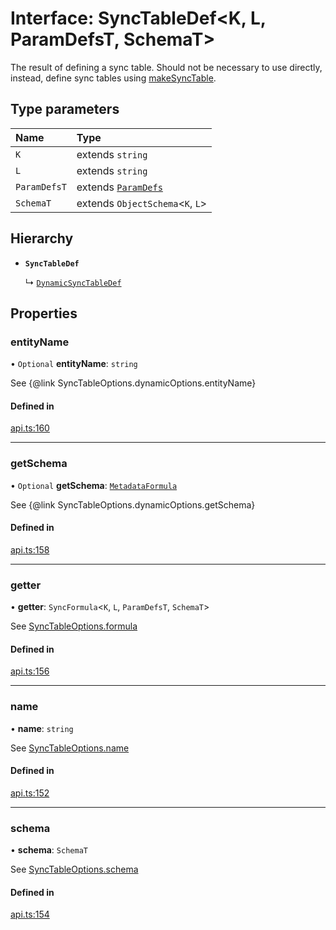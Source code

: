 # Interface: SyncTableDef<K, L, ParamDefsT, SchemaT\>

The result of defining a sync table. Should not be necessary to use directly,
instead, define sync tables using [makeSyncTable](../functions/makeSyncTable.md).

## Type parameters

| Name | Type |
| :------ | :------ |
| `K` | extends `string` |
| `L` | extends `string` |
| `ParamDefsT` | extends [`ParamDefs`](../types/ParamDefs.md) |
| `SchemaT` | extends `ObjectSchema`<`K`, `L`\> |

## Hierarchy

- **`SyncTableDef`**

  ↳ [`DynamicSyncTableDef`](DynamicSyncTableDef.md)

## Properties

### entityName

• `Optional` **entityName**: `string`

See {@link SyncTableOptions.dynamicOptions.entityName}

#### Defined in

[api.ts:160](https://github.com/coda/packs-sdk/blob/main/api.ts#L160)

___

### getSchema

• `Optional` **getSchema**: [`MetadataFormula`](../types/MetadataFormula.md)

See {@link SyncTableOptions.dynamicOptions.getSchema}

#### Defined in

[api.ts:158](https://github.com/coda/packs-sdk/blob/main/api.ts#L158)

___

### getter

• **getter**: `SyncFormula`<`K`, `L`, `ParamDefsT`, `SchemaT`\>

See [SyncTableOptions.formula](SyncTableOptions.md#formula)

#### Defined in

[api.ts:156](https://github.com/coda/packs-sdk/blob/main/api.ts#L156)

___

### name

• **name**: `string`

See [SyncTableOptions.name](SyncTableOptions.md#name)

#### Defined in

[api.ts:152](https://github.com/coda/packs-sdk/blob/main/api.ts#L152)

___

### schema

• **schema**: `SchemaT`

See [SyncTableOptions.schema](SyncTableOptions.md#schema)

#### Defined in

[api.ts:154](https://github.com/coda/packs-sdk/blob/main/api.ts#L154)
